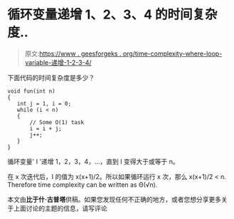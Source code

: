 # 循环变量递增 1、2、3、4 的时间复杂度..

> 原文:[https://www . geesforgeks . org/time-complexity-where-loop-variable-递增-1-2-3-4/](https://www.geeksforgeeks.org/time-complexity-where-loop-variable-is-incremented-by-1-2-3-4/)

下面代码的时间复杂度是多少？

```
void fun(int n)
{
   int j = 1, i = 0;
   while (i < n)
   {
       // Some O(1) task
       i = i + j;
       j++;
   }
}
```

循环变量' I '递增 1，2，3，4，…，直到 I 变得大于或等于 n。

在 x 次迭代后，I 的值为 x(x+1)/2。所以如果循环运行 x 次，那么 x(x+1)/2 < n. Therefore time complexity can be written as Θ(√n).

本文由**比于什·古普塔**供稿。如果您发现任何不正确的地方，或者您想分享更多关于上面讨论的主题的信息，请写评论